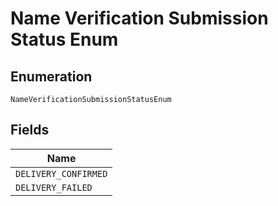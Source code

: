 
# Name Verification Submission Status Enum

## Enumeration

`NameVerificationSubmissionStatusEnum`

## Fields

| Name |
|  --- |
| `DELIVERY_CONFIRMED` |
| `DELIVERY_FAILED` |


